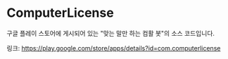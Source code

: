 # ComputerLicense

구글 플레이 스토어에 게시되어 있는 "맞는 말만 하는 컴활 봇"의 소스 코드입니다.

링크: https://play.google.com/store/apps/details?id=com.computerlicense
